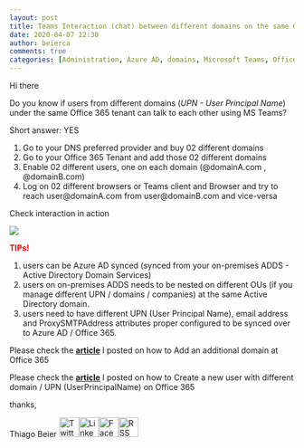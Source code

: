 ```yaml
---
layout: post
title: Teams Interaction (chat) between different domains on the same Office 365 tenant.
date: 2020-04-07 12:30
author: beierca
comments: true
categories: [Administration, Azure AD, domains, Microsoft Teams, Office365, upn, userprincipalname]
---
```

Hi there

Do you know if users from different domains (<em>UPN - User Principal Name</em>) under the same Office 365 tenant can talk to each other using MS Teams?

Short answer: YES
<ol>
	<li>Go to your DNS preferred provider and buy 02 different domains</li>
	<li>Go to your Office 365 Tenant and add those 02 different domains</li>
	<li>Enable 02 different users, one on each domain (@domainA.com , @domainB.com)</li>
	<li>Log on 02 different browsers or Teams client and Browser and try to reach user@domainA.com from user@domainB.com and vice-versa</li>
</ol>
Check interaction in action

<a href="https://thiagobeierblog.blob.core.windows.net/posts/o365/tips/138.png"><img src="https://thiagobeierblog.blob.core.windows.net/posts/o365/tips/138.png" /></a>

<span style="color:#ff0000;"><strong>TIPs!</strong></span>
<ol>
	<li>users can be Azure AD synced (synced from your on-premises ADDS - Active Directory Domain Services)</li>
	<li>users on on-premises ADDS needs to be nested on different OUs (if you manage different UPN / domains / companies) at the same Active Directory domain.</li>
	<li>users need to have different UPN (User Principal Name), email address and ProxySMTPAddress attributes proper configured to be synced over to Azure AD / Office 365.</li>
</ol>
Please check the <strong><a href="https://thiagobeier.wordpress.com/2020/04/01/add-an-additional-domain-at-office-365/">article</a></strong> I posted on how to Add an additional domain at Office 365

Please check the <strong><a href="https://thiagobeier.wordpress.com/2020/04/08/add-a-new-user-on-your-office-365-tenant-different-email-domain/">article</a></strong> I posted on how to Create a new user with different domain / UPN (UserPrincipalName) on Office 365

thanks,

Thiago Beier
<a href="https://twitter.com/thiagobeier"><img title="Twitter" src="https://socialmediawidgets.files.wordpress.com/2014/03/twitter1.png" alt="Twitter" width="35" height="35" /></a><a href="https://www.linkedin.com/in/tbeier/"><img title="LinkedIn" src="https://socialmediawidgets.files.wordpress.com/2014/03/linkedin1.png" alt="LinkedIn" width="35" height="35" /></a><a href="https://www.facebook.com/TheBeier/"><img title="Facebook" src="https://socialmediawidgets.files.wordpress.com/2014/03/facebook1.png" alt="Facebook" width="35" height="35" /></a><a href="https://thiagobeier.wordpress.com/feed/"><img title="RSS" src="https://socialmediawidgets.files.wordpress.com/2014/03/rss1.png" alt="RSS" width="35" height="35" /></a>
